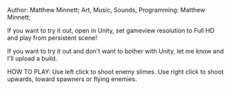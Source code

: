 Author: Matthew Minnett;
Art, Music, Sounds, Programming: Matthew Minnett;

If you want to try it out, open in Unity, set gameview resolution to Full HD and play from persistent scene!

If you want to try it out and don't want to bother with Unity, let me know and I'll upload a build.

HOW TO PLAY: Use left click to shoot enemy slimes. Use right click to shoot upwards, toward spawners or flying enemies.
